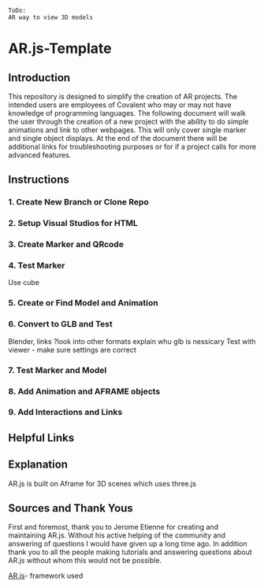 ```
ToDo:
AR way to view 3D models
```
# AR.js-Template

## Introduction

This repository is designed to simplify the creation of AR projects. The intended users are employees of Covalent who may or may not have knowledge of programming languages. The following document will walk the user through the creation of a new project with the ability to do simple animations and link to other webpages. This will only cover single marker and single object displays. At the end of the document there will be additional links for troubleshooting purposes or for if a project calls for more advanced features.

## Instructions

### 1. Create New Branch or Clone Repo


### 2. Setup Visual Studios for HTML


### 3. Create Marker and QRcode


### 4. Test Marker
Use cube


### 5. Create or Find Model and Animation


### 6. Convert to GLB and Test
Blender, links
?look into other formats
explain whu glb is nessicary
Test with viewer - make sure settings are correct


### 7. Test Marker and Model 


### 8. Add Animation and AFRAME objects


### 9. Add Interactions and Links



## Helpful Links

## Explanation
AR.js is built on Aframe for 3D scenes which uses three.js 

## Sources and Thank Yous

First and foremost, thank you to Jerome Etienne for creating and maintaining AR.js. Without his active helping of the community and answering of questions I would have given up a long time ago. In addition thank you to all the people making tutorials and answering questions about AR.js without whom this would not be possible.
 
[AR.js](https://github.com/jeromeetienne/AR.js)- framework used